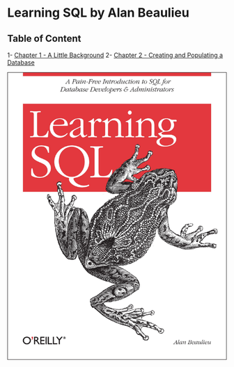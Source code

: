 
# Learning SQL by Alan Beaulieu

## Table of Content
1- [Chapter 1 - A Little Background](Chapter_01.md)
2- [Chapter 2 - Creating and Populating a Database](Chapter_02.md)

![](pictures/cover.jpg)